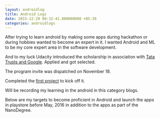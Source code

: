 ```yaml
---
layout: androidlog
title: Android Logs 
date: 2015-12-20 00:32:41.000000000 +05:30
categories: androidlogs
---
```


After trying to learn android by making some apps during hackathon or during hobbies wanted to become an expert in it. I wanted Android and ML to be my core expert area in the software development.

And to my luck Udacity introduced the scholarship in association with [Tata Trusts and Google](https://www.udacity.com/india). Applied and got selected.

The program invite was dispatched on November 18. 

Completed the [first project](https://github.com/balaaagi/BalajiAppPortfolio) to kick off it.

Will be recording my learning in the android in this category blogs.

Below are my targets to become proficient in Android and launch the apps in playstore before May, 2016 in addition to the apps as part of the NanoDegree.




